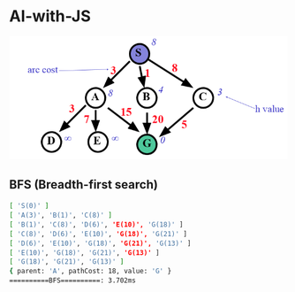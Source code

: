 # AI-with-JS

![Graph](./Graph.png)

## BFS (Breadth-first search)

```bash
[ 'S(0)' ]
[ 'A(3)', 'B(1)', 'C(8)' ]
[ 'B(1)', 'C(8)', 'D(6)', 'E(10)', 'G(18)' ]
[ 'C(8)', 'D(6)', 'E(10)', 'G(18)', 'G(21)' ]
[ 'D(6)', 'E(10)', 'G(18)', 'G(21)', 'G(13)' ]
[ 'E(10)', 'G(18)', 'G(21)', 'G(13)' ]
[ 'G(18)', 'G(21)', 'G(13)' ]
{ parent: 'A', pathCost: 18, value: 'G' }
==========BFS==========: 3.702ms
```
